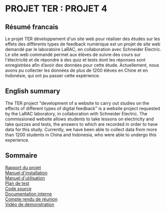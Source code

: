 # PROJET TER : PROJET 4 

## Résumé francais
Le projet TER développement d'un site web pour réaliser des études sur les effets des différents types de feedback numérique est un projet de site web demandé par le laboratoire LaRAC, en collaboration avec Schneider Electric. Le site web commandé permet aux élèves de suivre des cours sur l'électricité et de répondre à des quiz et tests dont les réponses sont enregistrées afin d’avoir des données pour cette étude.
Actuellement, nous avons pu collecter les données de plus de 1200 élèves en Chine et en Indonésie, qui ont pu passer cette expérience.

## English summary
The TER project "development of a website to carry out studies on the effects of different types of digital feedback" is a website project requested by the LaRAC laboratory, in collaboration with Schneider Electric. The commissioned website allows students to take lessons on electricity and take quizzes and tests, the answers to which are recorded in order to have data for this study.
Currently, we have been able to collect data from more than 1200 students in China and Indonesia, who were able to undergo this experience.

## Sommaire
[Rapport du projet](RenduFinaux/Rapport%20de%20projet.pdf)  
[Manuel d'installation](RenduFinaux/Manuel%20d'installation.pdf)  
[Manuel d'utilisation](RenduFinaux/Manuel%20d'utilisation.pdf)  
[Plan de test](RenduFinaux/Plan%20de%20test.pdf)  
[Code source](code%20source)  
[Documentation interne](DocumentationInterne)  
[Compte rendu de réunion](CR)  
[Vidéo de demonstration](videoDemonstration)  

